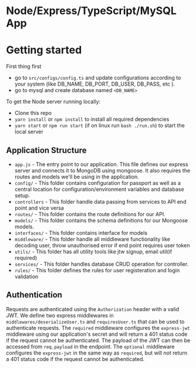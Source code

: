 # Node/Express/TypeScript/MySQL App

# Getting started

First thing first

- go to `src/configs/config.ts` and update configurations according to your system (like DB_NAME, DB_PORT, DB_USER, DB_PASS, etc ).
- go to mysql and create database named `<DB_NAME>`

To get the Node server running locally:

- Clone this repo
- `yarn install` or `npm install` to install all required dependencies
- `yarn start` or `npm run start` (if on linux run `bash ./run.sh`) to start the local server

## Application Structure

- `app.js` - The entry point to our application. This file defines our express server and connects it to MongoDB using mongoose. It also requires the routes and models we'll be using in the application.
- `config/` - This folder contains configuration for passport as well as a central location for configuration/environment variables and database setup.
- `controllers` - This folder handle data passing from services to API end point and vice versa
- `routes/` - This folder contains the route definitions for our API.
- `models/` - This folder contains the schema definitions for our Mongoose models.
- `interfaces/` - This folder contains interface for models
- `middleware/` - This folder handle all middleware functionality like decoding user, throw unauthorised error if end point requires user token
- `utils/` - This folder has all utility tools like jtw signup, email util(if required)
- `services/` - This folder handles database CRUD operation for controller.
- `rules/` - This folder defines the rules for user registeration and login validation

## Authentication

Requests are authenticated using the `Authorization` header with a valid JWT. We define two express middlewares in `middlewares/deserializeUser.ts` and `requiresUser.ts` that can be used to authenticate requests. The `required` middleware configures the `express-jwt` middleware using our application's secret and will return a 401 status code if the request cannot be authenticated. The payload of the JWT can then be accessed from `req.payload` in the endpoint. The `optional` middleware configures the `express-jwt` in the same way as `required`, but will _not_ return a 401 status code if the request cannot be authenticated.
